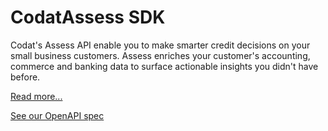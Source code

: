 # CodatAssess SDK

Codat's Assess API enable you to make smarter credit decisions on your small business customers. Assess enriches your customer's accounting, commerce and banking data to surface actionable insights you didn't have before.

[Read more...](https://www.codat.io/assess/)

[See our OpenAPI spec](https://github.com/codatio/oas) 

